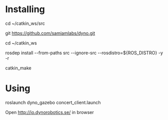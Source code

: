 # Installing

cd ~/catkin_ws/src

git https://github.com/samiamlabs/dyno.git

cd ~/catkin_ws

rosdep install --from-paths src --ignore-src --rosdistro=${ROS_DISTRO} -y -r

catkin_make

# Using

roslaunch dyno_gazebo concert_client.launch

Open http://io.dynorobotics.se/ in browser
